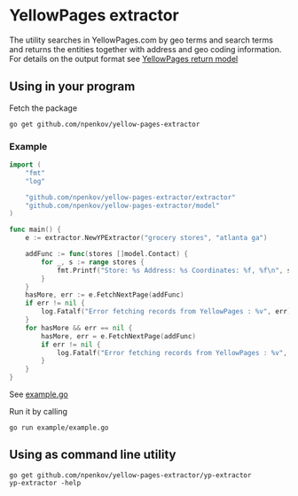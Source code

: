 # YellowPages extractor

The utility searches in YellowPages.com by geo terms and search terms and returns the entities together with address and geo coding information.
For details on the output format see [YellowPages return model](model/ypages.go)

## Using in your program

Fetch the package
```
go get github.com/npenkov/yellow-pages-extractor
```

### Example

```go
import (
	"fmt"
	"log"

	"github.com/npenkov/yellow-pages-extractor/extractor"
	"github.com/npenkov/yellow-pages-extractor/model"
)

func main() {
	e := extractor.NewYPExtractor("grocery stores", "atlanta ga")

	addFunc := func(stores []model.Contact) {
		for _, s := range stores {
			fmt.Printf("Store: %s Address: %s Coordinates: %f, %f\n", s.Name, s.Address.Address, s.Geo.Latitude, s.Geo.Longitude)
		}
	}
	hasMore, err := e.FetchNextPage(addFunc)
	if err != nil {
		log.Fatalf("Error fetching records from YellowPages : %v", err)
	}
	for hasMore && err == nil {
		hasMore, err = e.FetchNextPage(addFunc)
		if err != nil {
			log.Fatalf("Error fetching records from YellowPages : %v", err)
		}
	}
}

```

See [example.go](example/example.go)

Run it by calling

```
go run example/example.go
```

## Using as command line utility

```
go get github.com/npenkov/yellow-pages-extractor/yp-extractor
yp-extractor -help
```